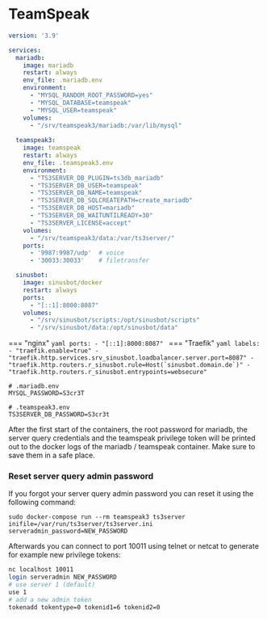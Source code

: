 # TeamSpeak

```yaml
version: '3.9'

services:
  mariadb:
    image: mariadb
    restart: always
    env_file: .mariadb.env
    environment:
      - "MYSQL_RANDOM_ROOT_PASSWORD=yes"
      - "MYSQL_DATABASE=teamspeak"
      - "MYSQL_USER=teamspeak"
    volumes:
      - "/srv/teamspeak3/mariadb:/var/lib/mysql"
  
  teamspeak3:
    image: teamspeak
    restart: always
    env_file: .teamspeak3.env
    environment:
      - "TS3SERVER_DB_PLUGIN=ts3db_mariadb"
      - "TS3SERVER_DB_USER=teamspeak"
      - "TS3SERVER_DB_NAME=teamspeak"
      - "TS3SERVER_DB_SQLCREATEPATH=create_mariadb"
      - "TS3SERVER_DB_HOST=mariadb"
      - "TS3SERVER_DB_WAITUNTILREADY=30"
      - "TS3SERVER_LICENSE=accept"
    volumes:
      - "/srv/teamspeak3/data:/var/ts3server/"
    ports:
      - '9987:9987/udp'  # voice
      - '30033:30033'    # filetransfer

  sinusbot:
    image: sinusbot/docker
    restart: always
    ports:
      - "[::1]:8000:8087"
    volumes:
      - "/srv/sinusbot/scripts:/opt/sinusbot/scripts"
      - "/srv/sinusbot/data:/opt/sinusbot/data"
```

=== "nginx"
    ```yaml
        ports:
          - "[::1]:8000:8087"
    ```
=== "Traefik"
    ```yaml
        labels:
          - "traefik.enable=true"
          - "traefik.http.services.srv_sinusbot.loadbalancer.server.port=8087"
          - "traefik.http.routers.r_sinusbot.rule=Host(`sinusbot.domain.de`)"
          - "traefik.http.routers.r_sinusbot.entrypoints=websecure"
    ```

```shell
# .mariadb.env
MYSQL_PASSWORD=S3cr3T
```

```shell
# .teamspeak3.env
TS3SERVER_DB_PASSWORD=S3cr3t
```

After the first start of the containers, the root password for mariadb, the server query credentials 
and the teamspeak privilege token will be printed out to the docker logs of the mariadb / teamspeak container.
Make sure to save them in a safe place.

### Reset server query admin password
If you forgot your server query admin password you can reset it using the following command:

```shell
sudo docker-compose run --rm teamspeak3 ts3server inifile=/var/run/ts3server/ts3server.ini serveradmin_password=NEW_PASSWORD
```

Afterwards you can connect to port 10011 using telnet or netcat to generate for example new privilege tokens:
```sh
nc localhost 10011
login serveradmin NEW_PASSWORD
# use server 1 (default)
use 1
# add a new admin token
tokenadd tokentype=0 tokenid1=6 tokenid2=0
```